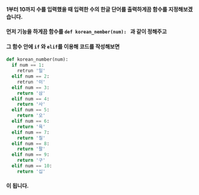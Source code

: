 #### 1부터 10까지 수를 입력했을 때 입력한 수의 한글 단어를 출력하게끔 함수를 지정해보겠습니다.
#### 먼저 기능을 하게끔 함수를 ```def korean_nember(num): ``` 과 같이 정해주고
#### 그 함수 안에 ```if``` 와 ```elif```를 이용해 코드를 작성해보면
```py
def korean_number(num):
  if num == 1:
    retrun '일'
  elif num == 2:
    retrun '이'
  elif num == 3:
    return '삼'
  elif num == 4:
    return '사'
  elif num == 5:
    return '오'
  elif num == 6:
    return '육'
  elif num == 7:
    return '칠'
  elif num == 8:
    return '팔'
  elif num == 9:
    return '구'
  elif num == 10:
    return '십'
```
#### 이 됩니다. 
